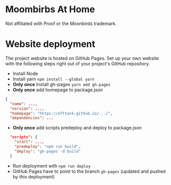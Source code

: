 # Moombirbs At Home

Not affiliated with Proof or the Moonbirds trademark.

# Website deployment

The project website is hosted on GitHub Pages.
Set up your own website with the following steps right out of your project's GitHub repository.

- Install Node
- Install yarn `npm install --global yarn`
- **Only once** Install gh-pages `yarn add gh-pages`
- **Only once** add homepage to package.json
```json
{
  "name": ...,
  "version": ...,
  "homepage": "https://nfttank.github.io/.../",
  "dependencies": ...
```
- **Only once** add scripts predeploy and deploy to package.json
```json
  "scripts": {
    "start": ...,
    "predeploy": "npm run build",
    "deploy": "gh-pages -d build"
  }
```
- Run deployment with `npm run deploy`
- GitHub Pages have to point to the branch `gh-pages` (updated and pushed by this deployment)
